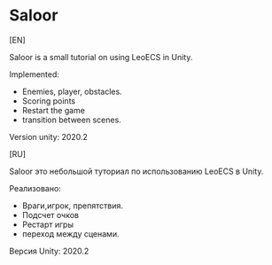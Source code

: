 # Saloor
[EN]

Saloor is a small tutorial on using LeoECS in Unity.

Implemented:
- Enemies, player, obstacles.
- Scoring points
- Restart the game
- transition between scenes.

Version unity: 2020.2

[RU]

Saloor это небольшой туториал по использованию LeoECS в Unity.

Реализовано:
- Враги,игрок, препятствия.
- Подсчет очков
- Рестарт игры
- переход между сценами.

Версия Unity: 2020.2
